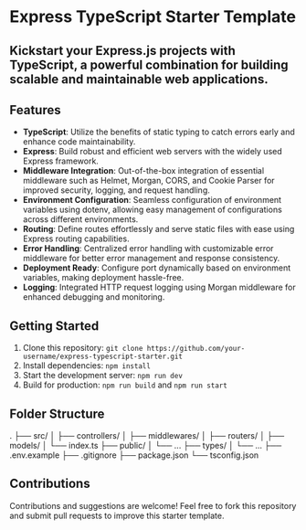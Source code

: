# Express TypeScript Starter Template
## Kickstart your Express.js projects with TypeScript, a powerful combination for building scalable and maintainable web applications.

## Features
- **TypeScript**: Utilize the benefits of static typing to catch errors early and enhance code maintainability.
- **Express**: Build robust and efficient web servers with the widely used Express framework.
- **Middleware Integration**: Out-of-the-box integration of essential middleware such as Helmet, Morgan, CORS, and Cookie Parser for improved security, logging, and request handling.
- **Environment Configuration**: Seamless configuration of environment variables using dotenv, allowing easy management of configurations across different environments.
- **Routing**: Define routes effortlessly and serve static files with ease using Express routing capabilities.
- **Error Handling**: Centralized error handling with customizable error middleware for better error management and response consistency.
- **Deployment Ready**: Configure port dynamically based on environment variables, making deployment hassle-free.
- **Logging**: Integrated HTTP request logging using Morgan middleware for enhanced debugging and monitoring.

## Getting Started
1. Clone this repository: `git clone https://github.com/your-username/express-typescript-starter.git`
2. Install dependencies: `npm install`
3. Start the development server: `npm run dev`
4. Build for production: `npm run build` and `npm run start`

## Folder Structure
.
├── src/
│ ├── controllers/
│ ├── middlewares/
│ ├── routers/
│ ├── models/
│ └── index.ts
├── public/
│ └── ...
├── types/
│ └── ...
├── .env.example
├── .gitignore
├── package.json
└── tsconfig.json


## Contributions
Contributions and suggestions are welcome! Feel free to fork this repository and submit pull requests to improve this starter template.

